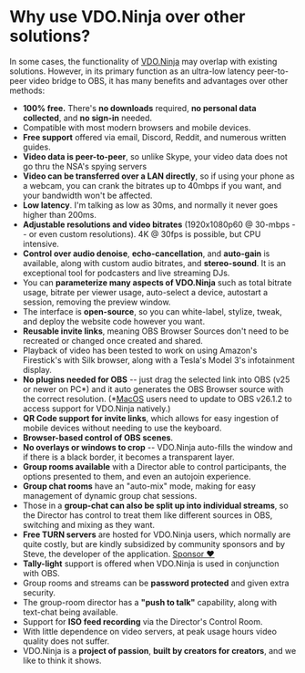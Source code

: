 # Why use VDO.Ninja over other solutions?

In some cases, the functionality of [VDO.Ninja](https://vdo.ninja) may overlap with existing solutions. However, in its primary function as an ultra-low latency peer-to-peer video bridge to OBS, it has many benefits and advantages over other methods:

* **100% free.** There's **no downloads** required, **no personal data collected**, and **no sign-in** needed.
* Compatible with most modern browsers and mobile devices.
* **Free support** offered via email, Discord, Reddit, and numerous written guides.
* **Video data is peer-to-peer**, so unlike Skype, your video data does not go thru the NSA's spying servers
* **Video can be transferred over a LAN directly**, so if using your phone as a webcam, you can crank the bitrates up to 40mbps if you want, and your bandwidth won't be affected.
* **Low latency**. I'm talking as low as 30ms, and normally it never goes higher than 200ms.
* **Adjustable resolutions and video bitrates** (1920x1080p60 @ 30-mbps -- or even custom resolutions). 4K @ 30fps is possible, but CPU intensive.
* **Control over audio denoise**, **echo-cancellation**, and **auto-gain** is available, along with custom audio bitrates, and **stereo-sound**. It is an exceptional tool for podcasters and live streaming DJs.
* You can **parameterize many aspects of VDO.Ninja** such as total bitrate usage, bitrate per viewer usage, auto-select a device, autostart a session, removing the preview window.
* The interface is **open-source**, so you can white-label, stylize, tweak, and deploy the website code however you want.
* **Reusable invite links**, meaning OBS Browser Sources don't need to be recreated or changed once created and shared.
* Playback of video has been tested to work on using Amazon's Firestick's with Silk browser, along with a Tesla's Model 3's infotainment display.
* **No plugins needed for OBS** -- just drag the selected link into OBS (v25 or newer on PC\*) and it auto generates the OBS Browser source with the correct resolution. (\*[MacOS](https://github.com/steveseguin/obsninja/wiki/FAQ#MacOS) users need to update to OBS v26.1.2 to access support for VDO.Ninja natively.)
* **QR Code support for invite links**, which allows for easy ingestion of mobile devices without needing to use the keyboard.
* **Browser-based control of OBS scenes**.
* **No overlays or windows to crop** -- VDO.Ninja auto-fills the window and if there is a black border, it becomes a transparent layer.
* **Group rooms available** with a Director able to control participants, the options presented to them, and even an autojoin experience.
* **Group chat rooms** have an "auto-mix" mode, making for easy management of dynamic group chat sessions.
* Those in a **group-chat can also be split up into individual streams**, so the Director has control to treat them like different sources in OBS, switching and mixing as they want.
* **Free TURN servers** are hosted for VDO.Ninja users, which normally are quite costly, but are kindly subsidized by community sponsors and by Steve, the developer of the application. [Sponsor ❤](getting-started/sponsor.md)&#x20;
* **Tally-light** support is offered when VDO.Ninja is used in conjunction with OBS.
* Group rooms and streams can be **password protected** and given extra security.
* The group-room director has a **"push to talk"** capability, along with text-chat being available.
* Support for **ISO feed recording** via the Director's Control Room.
* With little dependence on video servers, at peak usage hours video quality does not suffer.
* VDO.Ninja is a **project of passion**, **built by creators for creators**, and we like to think it shows.
